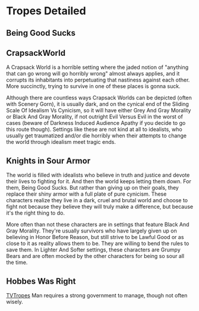 # Tropes Detailed

## Being Good Sucks

## CrapsackWorld

A Crapsack World is a horrible setting where the jaded notion of "anything that can go wrong will go horribly wrong" almost always applies, and it corrupts its inhabitants into perpetuating that nastiness against each other. More succinctly, trying to survive in one of these places is gonna suck.

Although there are countless ways Crapsack Worlds can be depicted (often with Scenery Gorn), it is usually dark, and on the cynical end of the Sliding Scale Of Idealism Vs Cynicism, so it will have either Grey And Gray Morality or Black And Gray Morality, if not outright Evil Versus Evil in the worst of cases (beware of Darkness Induced Audience Apathy if you decide to go this route though). Settings like these are not kind at all to idealists, who usually get traumatized and/or die horribly when their attempts to change the world through idealism meet tragic ends.

## Knights in Sour Armor

The world is filled with idealists who believe in truth and justice and devote their lives to fighting for it. And then the world keeps letting them down. For them, Being Good Sucks. But rather than giving up on their goals, they replace their shiny armor with a full plate of pure cynicism. These characters realize they live in a dark, cruel and brutal world and choose to fight not because they believe they will truly make a difference, but because it's the right thing to do.

More often than not these characters are in settings that feature Black And Gray Morality. They're usually survivors who have largely given up on believing in Honor Before Reason, but still strive to be Lawful Good or as close to it as reality allows them to be. They are willing to bend the rules to save them. In Lighter And Softer settings, these characters are Grumpy Bears and are often mocked by the other characters for being so sour all the time.

## Hobbes Was Right

[TVTropes](https://tvtropes.org/pmwiki/pmwiki.php/Main/HobbesWasRight) Man requires a strong government to manage, though not often wisely.
